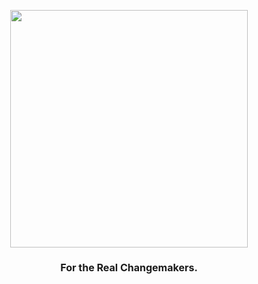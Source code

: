 <p align="center">
  <a href="https://github.com/frappe/changemakers">
    <img src="https://user-images.githubusercontent.com/34810212/208023291-05c6cc03-1d09-44cf-8758-88b7288adc6f.png" width="380" />
  </a>
</p>
<h1 style="font-size: 16px" align="center">For the Real Changemakers.</h1>
